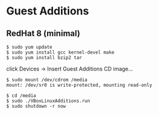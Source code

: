 # Guest Additions

## RedHat 8 (minimal)

```console
$ sudo yum update
$ sudo yum install gcc kernel-devel make
$ sudo yum install bzip2 tar
```

click Devices -> Insert Guest Additions CD image...

```console
$ sudo mount /dev/cdrom /media
mount: /dev/sr0 is write-protected, mounting read-only

$ cd /media
$ sudo ./VBoxLinuxAdditions.run
$ sudo shutdown -r now
```
